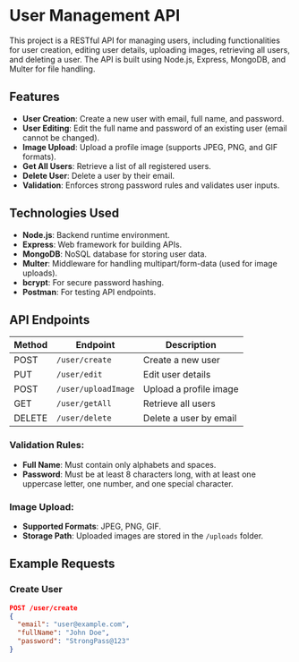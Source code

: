 # User Management API

This project is a RESTful API for managing users, including functionalities for user creation, editing user details, uploading images, retrieving all users, and deleting a user. The API is built using Node.js, Express, MongoDB, and Multer for file handling.

## Features
- **User Creation**: Create a new user with email, full name, and password.
- **User Editing**: Edit the full name and password of an existing user (email cannot be changed).
- **Image Upload**: Upload a profile image (supports JPEG, PNG, and GIF formats).
- **Get All Users**: Retrieve a list of all registered users.
- **Delete User**: Delete a user by their email.
- **Validation**: Enforces strong password rules and validates user inputs.

## Technologies Used
- **Node.js**: Backend runtime environment.
- **Express**: Web framework for building APIs.
- **MongoDB**: NoSQL database for storing user data.
- **Multer**: Middleware for handling multipart/form-data (used for image uploads).
- **bcrypt**: For secure password hashing.
- **Postman**: For testing API endpoints.


## API Endpoints

| Method | Endpoint               | Description                  |
|--------|-------------------------|------------------------------|
| POST   | `/user/create`          | Create a new user            |
| PUT    | `/user/edit`            | Edit user details            |
| POST   | `/user/uploadImage`     | Upload a profile image       |
| GET    | `/user/getAll`          | Retrieve all users           |
| DELETE | `/user/delete`          | Delete a user by email       |

### Validation Rules:
- **Full Name**: Must contain only alphabets and spaces.
- **Password**: Must be at least 8 characters long, with at least one uppercase letter, one number, and one special character.

### Image Upload:
- **Supported Formats**: JPEG, PNG, GIF.
- **Storage Path**: Uploaded images are stored in the `/uploads` folder.



## Example Requests

### Create User
```json
POST /user/create
{
  "email": "user@example.com",
  "fullName": "John Doe",
  "password": "StrongPass@123"
}
